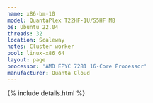 ```yaml
---
name: x86-bm-10
model: QuantaPlex T22HF-1U/S5HF MB
os: Ubuntu 22.04
threads: 32
location: Scaleway
notes: Cluster worker
pool: linux-x86_64
layout: page
processor: 'AMD EPYC 7281 16-Core Processor'
manufacturer: Quanta Cloud
---
```

{% include details.html %} 

